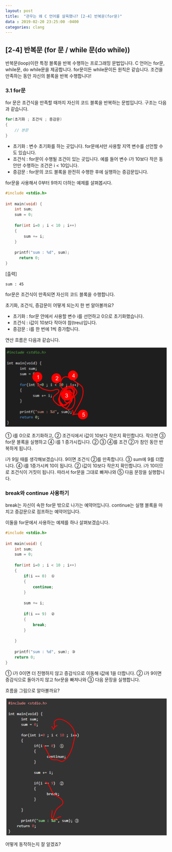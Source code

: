 ```yaml
---
layout: post
title:  "관우는 왜 C 언어를 살육했나? [2-4] 반복문(for문)"
data : 2019-02-20 23:25:00 -0400
categories: clang
---
```


## [2-4] 반복문 (for 문 / while 문(do while))
반복문(loop)이란 특정 블록을 반복 수행하는 프로그래밍 문법입니다. C 언어는 for문, while문, do while문을 제공합니다. for문이든 while문이든 원칙은 같습니다. 조건을 만족하는 동안 자신의 블록을 반복 수행합니다!

### 3.1 for문
for 문은 조건식을 만족할 때까지 자신의 코드 블록을 반복하는 문법입니다. 구조는 다음과 같습니다.

```c
for(초기화 ; 조건식 ; 증감문)
{
    // 본문
}
```

 - 초기화 : 변수 초기화를 하는 곳입니다. for문에서만 사용할 지역 변수를 선언할 수도 있습니다.
 - 조건식 : for문이 수행될 조건이 있는 곳입니다. 예를 들어 변수 i가 10보다 작은 동안만 수행하는 조건은 i < 10입니다. 
 - 증감문 : for문의 코드 블록을 완전히 수행한 후에 실행하는 증감문입니다.


for문을 사용해서 0부터 9까지 더하는 예제를 살펴봅시다.

```c
#include <stdio.h>

int main(void) {
	int sum;
	sum = 0; 
	
	for(int i=0 ; i < 10 ; i++)
	{
		sum += i;
	}
	
	printf("sum : %d", sum);
      return 0;
}
```

[출력]
```
sum : 45
```

for문은 조건식이 만족되면 자신의 코드 블록을 수행합니다.

초기화, 조건식, 증감문이 어떻게 되는지 한 번 알아볼까요?

 - 초기화 : for문 안에서 사용할 변수 i를 선언하고 0으로 초기화했습니다.
 - 조건식 : i값이 10보다 작아야 참(treu)입니다.
 - 증감문 : i를 한 번에 1씩 증가합니다.

연산 흐름은 다음과 같습니다.

![흐름](/assets/images/clang2-4-1.png)


① i를 0으로 초기화하고, ② 조건식에서 i값이 10보다 작은지 확인합니다. 작으면 ③ for문 블록을 실행하고 ④ i를 1 증가시킵니다. ② ③ ④를 조건 ②가 참인 동안 반복하게 됩니다.

i가 9일 때를 생각해보겠습니다. 9이면 조건식 ②를 만족합니다. ③ sum에 9를 더합니다. ④ i를 1증가시켜 10이 됩니다. ② i값이 10보다 작은지 확인합니다. i가 10이므로 조건식이 거짓이 됩니다. 따라서 for문을 그대로 빠져나와 ⑤ 다음 문장을 실행합니다. 


### break와 continue 사용하기
break는 자신이 속한 for문 밖으로 나가는 예약어입니다.
continue는 실행 블록을 마치고 증감문으로 점프하는 예약어입니다.

이둘을 for문에서 사용하는 예제를 하나 살펴보겠습니다.

```c
#include <stdio.h>

int main(void) {
	int sum;
	sum = 0; 
	
	for(int i=0 ; i < 10 ; i++)
	{
		if(i == 0)  ① 
		{
			continue;
		}
		
		sum += i;
		
		if(i == 9)  ②
		{
			break;
		}
		
	}
	
	printf("sum : %d", sum); ③
    return 0;
}
```

① i가 0이면 더 진행하지 않고 증감식으로 이동해 i값에 1을 더합니다. ② i가 9이면 증감식으로 돌아가지 않고 for문을 빠져나와 ③ 다음 문장을 실행합니다.

흐름을 그림으로 알아볼까요?

![흐름](/assets/images/clang2-4-2.png)


어떻게 동작하는지 잘 알겠죠? 
